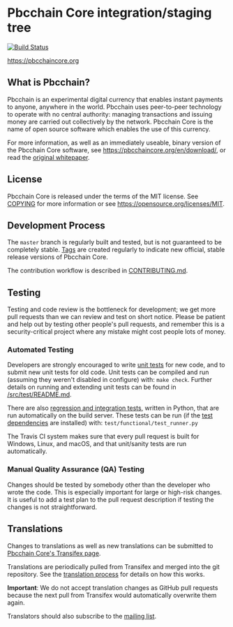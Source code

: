 Pbcchain Core integration/staging tree
=====================================

[![Build Status](https://travis-ci.org/pbcchain/pbcchain.svg?branch=master)](https://travis-ci.org/pbcchain/pbcchain)

https://pbcchaincore.org

What is Pbcchain?
----------------

Pbcchain is an experimental digital currency that enables instant payments to
anyone, anywhere in the world. Pbcchain uses peer-to-peer technology to operate
with no central authority: managing transactions and issuing money are carried
out collectively by the network. Pbcchain Core is the name of open source
software which enables the use of this currency.

For more information, as well as an immediately useable, binary version of
the Pbcchain Core software, see https://pbcchaincore.org/en/download/, or read the
[original whitepaper](https://pbcchaincore.org/pbcchain.pdf).

License
-------

Pbcchain Core is released under the terms of the MIT license. See [COPYING](COPYING) for more
information or see https://opensource.org/licenses/MIT.

Development Process
-------------------

The `master` branch is regularly built and tested, but is not guaranteed to be
completely stable. [Tags](https://github.com/pbcchain/pbcchain/tags) are created
regularly to indicate new official, stable release versions of Pbcchain Core.

The contribution workflow is described in [CONTRIBUTING.md](CONTRIBUTING.md).

Testing
-------

Testing and code review is the bottleneck for development; we get more pull
requests than we can review and test on short notice. Please be patient and help out by testing
other people's pull requests, and remember this is a security-critical project where any mistake might cost people
lots of money.

### Automated Testing

Developers are strongly encouraged to write [unit tests](src/test/README.md) for new code, and to
submit new unit tests for old code. Unit tests can be compiled and run
(assuming they weren't disabled in configure) with: `make check`. Further details on running
and extending unit tests can be found in [/src/test/README.md](/src/test/README.md).

There are also [regression and integration tests](/test), written
in Python, that are run automatically on the build server.
These tests can be run (if the [test dependencies](/test) are installed) with: `test/functional/test_runner.py`

The Travis CI system makes sure that every pull request is built for Windows, Linux, and macOS, and that unit/sanity tests are run automatically.

### Manual Quality Assurance (QA) Testing

Changes should be tested by somebody other than the developer who wrote the
code. This is especially important for large or high-risk changes. It is useful
to add a test plan to the pull request description if testing the changes is
not straightforward.

Translations
------------

Changes to translations as well as new translations can be submitted to
[Pbcchain Core's Transifex page](https://www.transifex.com/projects/p/pbcchain/).

Translations are periodically pulled from Transifex and merged into the git repository. See the
[translation process](doc/translation_process.md) for details on how this works.

**Important**: We do not accept translation changes as GitHub pull requests because the next
pull from Transifex would automatically overwrite them again.

Translators should also subscribe to the [mailing list](https://groups.google.com/forum/#!forum/pbcchain-translators).
